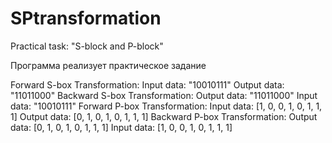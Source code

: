 # SPtransformation
Practical task: "S-block and P-block"

Программа реализует практическое задание

Forward S-box Transformation:
Input data: "10010111"
Output data: "11011000"
Backward S-box Transformation:
Output data: "11011000"
Input data: "10010111"
Forward P-box Transformation:
Input data: [1, 0, 0, 1, 0, 1, 1, 1]
Output data: [0, 1, 0, 1, 0, 1, 1, 1]
Backward P-box Transformation:
Output data: [0, 1, 0, 1, 0, 1, 1, 1]
Input data: [1, 0, 0, 1, 0, 1, 1, 1]
